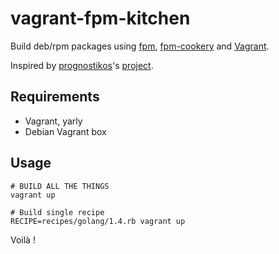# vagrant-fpm-kitchen

Build deb/rpm packages using [fpm][1], [fpm-cookery][2] and [Vagrant][3].

Inspired by [prognostikos][4]'s [project][5].

## Requirements

* Vagrant, yarly
* Debian Vagrant box

## Usage

```
# BUILD ALL THE THINGS
vagrant up

# Build single recipe
RECIPE=recipes/golang/1.4.rb vagrant up
```

Voilà !

[1]: https://github.com/jordansissel/fpm
[2]: https://github.com/bernd/fpm-cookery
[3]: http://www.vagrantup.com/
[4]: https://github.com/prognostikos
[5]: https://github.com/prognostikos/vagrant-fpm-kitchen
